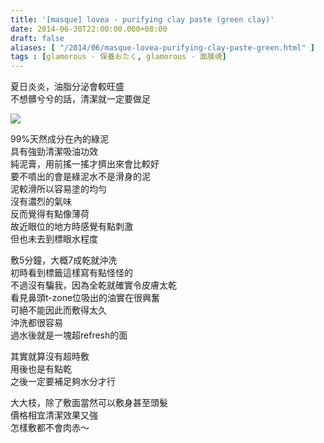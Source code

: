```yaml
---
title: '[masque] lovea - purifying clay paste (green clay)'
date: 2014-06-30T22:00:00.000+08:00
draft: false
aliases: [ "/2014/06/masque-lovea-purifying-clay-paste-green.html" ]
tags : [glamorous - 保養おたく, glamorous - 面膜魂]
---
```


夏日炎炎，油脂分泌會較旺盛  
不想髒兮兮的話，清潔就一定要做足  

[![](https://4.bp.blogspot.com/-YYtYjiCigi4/XEMutXnitcI/AAAAAAAAFzc/8HGNJwdFOZUgDxnxL5wSnOiK1TFVfYEEQCLcBGAs/s640/14422831581_f1bda5129c_z.jpg)](https://4.bp.blogspot.com/-YYtYjiCigi4/XEMutXnitcI/AAAAAAAAFzc/8HGNJwdFOZUgDxnxL5wSnOiK1TFVfYEEQCLcBGAs/s1600/14422831581_f1bda5129c_z.jpg)

99%天然成分在內的綠泥  
具有強勁清潔吸油功效  
純泥膏，用前搖一搖才擠出來會比較好  
要不噴出的會是綠泥水不是滑身的泥  
泥較滑所以容易塗的均勻  
沒有濃烈的氣味  
反而覺得有點像薄荷  
故近眼位的地方時感覺有點刺激  
但也未去到標眼水程度  
  
敷5分鐘，大概7成乾就沖洗  
初時看到標籤這樣寫有點怪怪的  
不過沒有騙我，因為全乾就確實令皮膚太乾  
看見鼻頭t-zone位吸出的油實在很興奮  
可絕不能因此而敷得太久  
沖洗都很容易  
過水後就是一塊超refresh的面  
  
其實就算沒有超時敷  
用後也是有點乾  
之後一定要補足夠水分才行  
  
大大枝，除了敷面當然可以敷身甚至頭髮  
價格相宜清潔效果又強  
怎樣敷都不會肉赤～